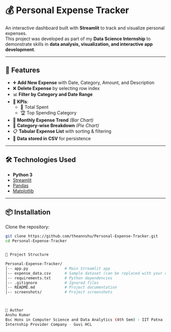 # 💰 Personal Expense Tracker

An interactive dashboard built with **Streamlit** to track and visualize personal expenses.  
This project was developed as part of my **Data Science Internship** to demonstrate skills in **data analysis, visualization, and interactive app development**.

---

## 🚀 Features

- ➕ **Add New Expense** with Date, Category, Amount, and Description  
- ❌ **Delete Expense** by selecting row index  
- 📊 **Filter by Category and Date Range**  
- 📌 **KPIs**:
  - 💸 Total Spent
  - 🏆 Top Spending Category
- 📅 **Monthly Expense Trend** *(Bar Chart)*  
- 🧾 **Category-wise Breakdown** *(Pie Chart)*  
- 📋 **Tabular Expense List** with sorting & filtering  
- 💾 **Data stored in CSV** for persistence  

---

## 🛠️ Technologies Used

- **Python 3**
- [Streamlit](https://streamlit.io/)
- [Pandas](https://pandas.pydata.org/)
- [Matplotlib](https://matplotlib.org/)

---

## 📦 Installation

Clone the repository:
```bash
git clone https://github.com/theannshu/Personal-Expense-Tracker.git
cd Personal-Expense-Tracker


📂 Project Structure

Personal-Expense-Tracker/
│-- app.py                # Main Streamlit app
│-- expense_data.csv      # Sample dataset (can be replaced with your own)
│-- requirements.txt      # Python dependencies
│-- .gitignore            # Ignored files
│-- README.md             # Project documentation
│-- screenshots/          # Project screenshots



📌 Author
Anshu Kumar
Bsc Hons in Computer Science and Data Analytics (4th Sem) - IIT Patna
Internship Provider Company - Guvi HCL